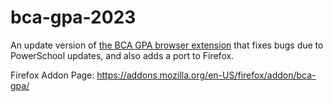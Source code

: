 # bca-gpa-2023
An update version of [the BCA GPA browser extension](https://github.com/alebod21/bcagpa) that fixes bugs due to PowerSchool updates, and also adds a port to Firefox.


Firefox Addon Page: https://addons.mozilla.org/en-US/firefox/addon/bca-gpa/
